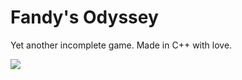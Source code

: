 # Fandy's Odyssey
 Yet another incomplete game. Made in C++ with love.

![]([https://github.com/Your_Repository_Name/Your_GIF_Name.gif](https://github.com/Fangjang/Fandy-s-Odyssey/blob/main/fandy.gif))
